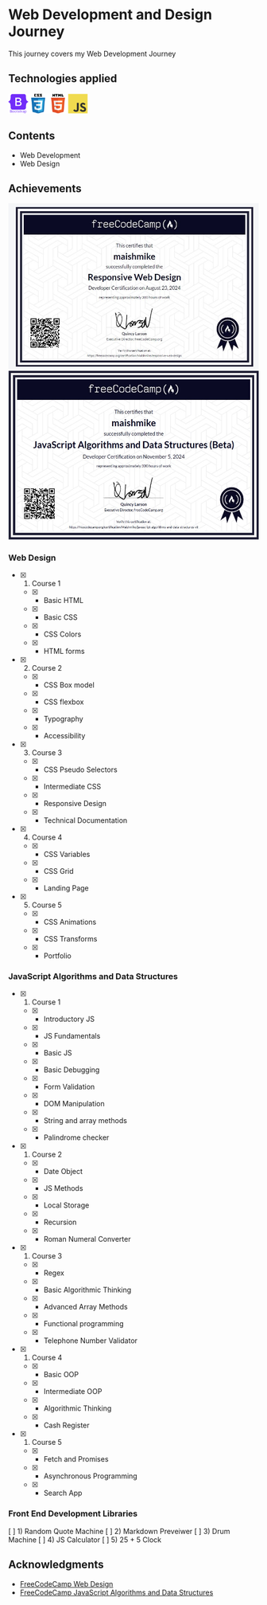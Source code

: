 # Web Development and Design Journey

This journey covers my Web Development Journey

## Technologies applied

<img src="https://raw.githubusercontent.com/devicons/devicon/master/icons/bootstrap/bootstrap-plain-wordmark.svg" alt="bootstrap" width="40" height="40"/><img src="https://raw.githubusercontent.com/devicons/devicon/master/icons/css3/css3-original-wordmark.svg" alt="css3" width="40" height="40"/><img src="https://raw.githubusercontent.com/devicons/devicon/master/icons/html5/html5-original-wordmark.svg" alt="html5" width="40" height="40"/><img src="https://raw.githubusercontent.com/devicons/devicon/master/icons/javascript/javascript-original.svg" alt="javascript" width="40" height="40"/> 

## Contents

- Web Development
- Web Design

## Achievements

![Web Design Certificate](./web-design/fCCCert.jpg)
![JS Algortihms and Data StructuresCertificate](./JS%20Algortihms%20and%20Data%20Structures/fCCJSCert.jpg)

### Web Design

* [x] 1) Course 1 
   * [x] - Basic HTML
   * [x] - Basic CSS
   * [x] - CSS Colors
   * [x] - HTML forms

* [x] 2) Course 2
   * [x] - CSS Box model
   * [x] - CSS flexbox
   * [x] - Typography
   * [x] - Accessibility
   
* [x] 3) Course 3
   * [x] - CSS Pseudo Selectors
   * [x] - Intermediate CSS
   * [x] - Responsive Design
   * [x] - Technical Documentation
   
* [x] 4) Course 4
   * [x] - CSS Variables
   * [x] - CSS Grid
   * [x] - Landing Page
   
* [x] 5) Course 5
   * [x] - CSS Animations
   * [x] - CSS Transforms
   * [x] - Portfolio

### JavaScript Algorithms and Data Structures

* [x] 1) Course 1 
   * [x] - Introductory JS
   * [x] - JS Fundamentals
   * [x] - Basic JS
   * [x] - Basic Debugging
   * [x] - Form Validation
   * [x] - DOM Manipulation
   * [x] - String and array methods
   * [x] - Palindrome checker

* [x] 1) Course 2 
   * [x] - Date Object
   * [x] - JS Methods
   * [x] - Local Storage
   * [x] - Recursion
   * [x] - Roman Numeral Converter

* [x] 1) Course 3 
   * [x] - Regex
   * [x] - Basic Algorithmic Thinking
   * [x] - Advanced Array Methods
   * [x] - Functional programming
   * [x] - Telephone Number Validator

* [x] 1) Course 4 
   * [x] - Basic OOP
   * [x] - Intermediate OOP
   * [x] - Algorithmic Thinking
   * [x] - Cash Register

* [x] 1) Course 5 
   * [x] - Fetch and Promises
   * [x] - Asynchronous Programming
   * [x] - Search App

### Front End Development Libraries

[ ] 1) Random Quote Machine
[ ] 2) Markdown Preveiwer
[ ] 3) Drum Machine
[ ] 4) JS Calculator
[ ] 5) 25 + 5 Clock

## Acknowledgments

* [FreeCodeCamp Web Design](https://www.freecodecamp.org/learn/2022/responsive-web-design/)
* [FreeCodeCamp JavaScript Algorithms and Data Structures](https://www.freecodecamp.org/learn/javascript-algorithms-and-data-structures-v8/)
